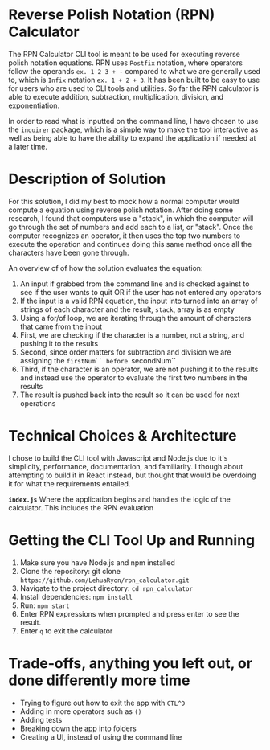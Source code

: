 # Reverse Polish Notation (RPN) Calculator

The RPN Calculator CLI tool is meant to be used for executing reverse polish notation equations. RPN uses `Postfix` notation, where operators follow the operands `ex. 1 2 3 + -` compared to what we are generally used to, which is `Infix` notation `ex. 1 + 2 + 3`. It has been built to be easy to use for users who are used to CLI tools and utilities. So far the RPN calculator is able to execute addition, subtraction, multiplication, division, and exponentiation.

In order to read what is inputted on the command line, I have chosen to use the `inquirer` package, which is a simple way to make the tool interactive as well as being able to have the ability to expand the application if needed at a later time.

# Description of Solution

For this solution, I did my best to mock how a normal computer would compute a equation using reverse polish notation. After doing some research, I found that computers use a "stack", in which the computer will go through the set of numbers and add each to a list, or "stack". Once the computer recognizes an operator, it then uses the top two numbers to execute the operation and continues doing this same method once all the characters have been gone through.

An overview of of how the solution evaluates the equation:

1. An input if grabbed from the command line and is checked against to see if the user wants to quit OR if the user has not entered any operators
2. If the input is a valid RPN equation, the input into turned into an array of strings of each character and the result, `stack`, array is as empty
3. Using a for/of loop, we are iterating through the amount of characters that came from the input
4. First, we are checking if the character is a number, not a string, and pushing it to the results
5. Second, since order matters for subtraction and division we are assigning the ` firstNum`` before  `secondNum``
6. Third, if the character is an operator, we are not pushing it to the results and instead use the operator to evaluate the first two numbers in the results
7. The result is pushed back into the result so it can be used for next operations

# Technical Choices & Architecture

I chose to build the CLI tool with Javascript and Node.js due to it's simplicity, performance, documentation, and familiarity. I though about attempting to build it in React instead, but thought that would be overdoing it for what the requirements entailed.

**`index.js`** Where the application begins and handles the logic of the calculator. This includes the RPN evaluation

# Getting the CLI Tool Up and Running

1. Make sure you have Node.js and npm installed
2. Clone the repository: git clone `https://github.com/LehuaRyon/rpn_calculator.git`
3. Navigate to the project directory: `cd rpn_calculator`
4. Install dependencies: `npm install`
5. Run: `npm start`
6. Enter RPN expressions when prompted and press enter to see the result.
7. Enter `q` to exit the calculator

# Trade-offs, anything you left out, or done differently more time

- Trying to figure out how to exit the app with `CTL^D`
- Adding in more operators such as `()`
- Adding tests
- Breaking down the app into folders
- Creating a UI, instead of using the command line
